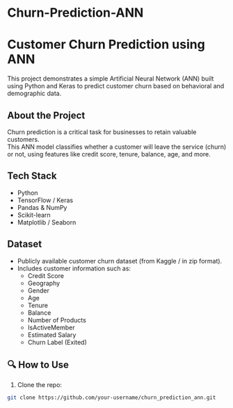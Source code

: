 # Churn-Prediction-ANN
# Customer Churn Prediction using ANN 

This project demonstrates a simple Artificial Neural Network (ANN) built using Python and Keras to predict customer churn based on behavioral and demographic data.


## About the Project

Churn prediction is a critical task for businesses to retain valuable customers.  
This ANN model classifies whether a customer will leave the service (churn) or not, using features like credit score, tenure, balance, age, and more.


## Tech Stack

- Python 
- TensorFlow / Keras  
- Pandas & NumPy  
- Scikit-learn  
- Matplotlib / Seaborn



## Dataset

- Publicly available customer churn dataset (from Kaggle / in zip format).
- Includes customer information such as:
  - Credit Score
  - Geography
  - Gender
  - Age
  - Tenure
  - Balance
  - Number of Products
  - IsActiveMember
  - Estimated Salary
  - Churn Label (Exited)


## 🔍 How to Use

1. Clone the repo:
```bash
git clone https://github.com/your-username/churn_prediction_ann.git
